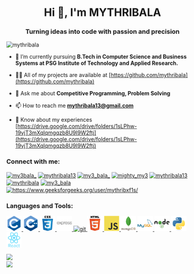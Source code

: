 <h1 align="center">Hi 👋, I'm MYTHRIBALA</h1>
<h3 align="center">Turning ideas into code with passion and precision</h3>

<p align="left"> <img src="https://komarev.com/ghpvc/?username=mythribala&label=Profile%20views&color=0e75b6&style=flat" alt="mythribala" /> </p>

- 🔭 I’m currently pursuing **B.Tech in Computer Science and Business Systems at PSG Institute of Technology and Applied Research.**

- 👨‍💻 All of my projects are available at [https://github.com/mythribala](https://github.com/mythribala)

- 💬 Ask me about **Competitive Programming, Problem Solving**

- 📫 How to reach me **mythribala13@gmail.com**

- 📄 Know about my experiences [https://drive.google.com/drive/folders/1sLPhw-19vjT3mXqlqmgqzb8U9I9W2ftj](https://drive.google.com/drive/folders/1sLPhw-19vjT3mXqlqmgqzb8U9I9W2ftj)

<h3 align="left">Connect with me:</h3>
<p align="left">
<a href="https://twitter.com/my3bala_" target="blank"><img align="center" src="https://raw.githubusercontent.com/rahuldkjain/github-profile-readme-generator/master/src/images/icons/Social/twitter.svg" alt="my3bala_" height="30" width="40" /></a>
<a href="https://linkedin.com/in/mythribala13" target="blank"><img align="center" src="https://raw.githubusercontent.com/rahuldkjain/github-profile-readme-generator/master/src/images/icons/Social/linked-in-alt.svg" alt="mythribala13" height="30" width="40" /></a>
<a href="https://instagram.com/my3_bala_" target="blank"><img align="center" src="https://raw.githubusercontent.com/rahuldkjain/github-profile-readme-generator/master/src/images/icons/Social/instagram.svg" alt="my3_bala_" height="30" width="40" /></a>
<a href="https://www.codechef.com/users/mighty_my3" target="blank"><img align="center" src="https://cdn.jsdelivr.net/npm/simple-icons@3.1.0/icons/codechef.svg" alt="mighty_my3" height="30" width="40" /></a>
<a href="https://www.hackerrank.com/mythribala13" target="blank"><img align="center" src="https://raw.githubusercontent.com/rahuldkjain/github-profile-readme-generator/master/src/images/icons/Social/hackerrank.svg" alt="mythribala13" height="30" width="40" /></a>
<a href="https://codeforces.com/profile/mythribala" target="blank"><img align="center" src="https://raw.githubusercontent.com/rahuldkjain/github-profile-readme-generator/master/src/images/icons/Social/codeforces.svg" alt="mythribala" height="30" width="40" /></a>
<a href="https://www.leetcode.com/my3_bala" target="blank"><img align="center" src="https://raw.githubusercontent.com/rahuldkjain/github-profile-readme-generator/master/src/images/icons/Social/leet-code.svg" alt="my3_bala" height="30" width="40" /></a>
<a href="https://auth.geeksforgeeks.org/user/https://www.geeksforgeeks.org/user/mythribxf1s/" target="blank"><img align="center" src="https://raw.githubusercontent.com/rahuldkjain/github-profile-readme-generator/master/src/images/icons/Social/geeks-for-geeks.svg" alt="https://www.geeksforgeeks.org/user/mythribxf1s/" height="30" width="40" /></a>
</p>

<h3 align="left">Languages and Tools:</h3>
<p align="left"> <a href="https://www.cprogramming.com/" target="_blank" rel="noreferrer"> <img src="https://raw.githubusercontent.com/devicons/devicon/master/icons/c/c-original.svg" alt="c" width="40" height="40"/> </a> <a href="https://www.w3schools.com/cpp/" target="_blank" rel="noreferrer"> <img src="https://raw.githubusercontent.com/devicons/devicon/master/icons/cplusplus/cplusplus-original.svg" alt="cplusplus" width="40" height="40"/> </a> <a href="https://www.w3schools.com/css/" target="_blank" rel="noreferrer"> <img src="https://raw.githubusercontent.com/devicons/devicon/master/icons/css3/css3-original-wordmark.svg" alt="css3" width="40" height="40"/> </a> <a href="https://expressjs.com" target="_blank" rel="noreferrer"> <img src="https://raw.githubusercontent.com/devicons/devicon/master/icons/express/express-original-wordmark.svg" alt="express" width="40" height="40"/> </a> <a href="https://git-scm.com/" target="_blank" rel="noreferrer"> <img src="https://www.vectorlogo.zone/logos/git-scm/git-scm-icon.svg" alt="git" width="40" height="40"/> </a> <a href="https://www.w3.org/html/" target="_blank" rel="noreferrer"> <img src="https://raw.githubusercontent.com/devicons/devicon/master/icons/html5/html5-original-wordmark.svg" alt="html5" width="40" height="40"/> </a> <a href="https://developer.mozilla.org/en-US/docs/Web/JavaScript" target="_blank" rel="noreferrer"> <img src="https://raw.githubusercontent.com/devicons/devicon/master/icons/javascript/javascript-original.svg" alt="javascript" width="40" height="40"/> </a> <a href="https://www.mongodb.com/" target="_blank" rel="noreferrer"> <img src="https://raw.githubusercontent.com/devicons/devicon/master/icons/mongodb/mongodb-original-wordmark.svg" alt="mongodb" width="40" height="40"/> </a> <a href="https://www.mysql.com/" target="_blank" rel="noreferrer"> <img src="https://raw.githubusercontent.com/devicons/devicon/master/icons/mysql/mysql-original-wordmark.svg" alt="mysql" width="40" height="40"/> </a> <a href="https://nodejs.org" target="_blank" rel="noreferrer"> <img src="https://raw.githubusercontent.com/devicons/devicon/master/icons/nodejs/nodejs-original-wordmark.svg" alt="nodejs" width="40" height="40"/> </a> <a href="https://www.python.org" target="_blank" rel="noreferrer"> <img src="https://raw.githubusercontent.com/devicons/devicon/master/icons/python/python-original.svg" alt="python" width="40" height="40"/> </a> <a href="https://reactjs.org/" target="_blank" rel="noreferrer"> <img src="https://raw.githubusercontent.com/devicons/devicon/master/icons/react/react-original-wordmark.svg" alt="react" width="40" height="40"/> </a> </p>

<a href="https://leetcode.com/my3_bala" target="_blank">
  <img src="https://leetcard.jacoblin.cool/my3_bala?ext=heatmap" width="450">
</a>

<br/>

<a href="https://codeforces.com/profile/mythribala" target="_blank">
  <img src="https://codeforces-readme-stats.vercel.app/api/card?username=mythribala" width="450">
</a>


